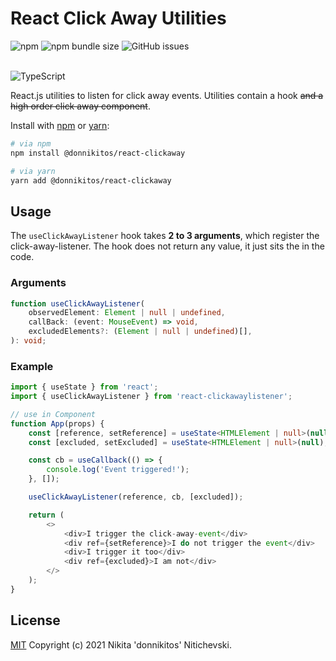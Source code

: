 # React Click Away Utilities

![npm](https://img.shields.io/npm/dt/@donnikitos/react-clickaway?style=for-the-badge)
![npm bundle size](https://img.shields.io/bundlephobia/minzip/@donnikitos/react-clickaway?style=for-the-badge)
![GitHub issues](https://img.shields.io/github/issues/donnikitos/react-clickAway?style=for-the-badge)
</br>
</br>

![TypeScript](https://img.shields.io/badge/typescript-^_4.4.0-blue?style=for-the-badge)

React.js utilities to listen for click away events.
Utilities contain a hook ~~and a high order click away component~~.

Install with [npm](https://www.npmjs.com/) or [yarn](https://yarnpkg.com/):

```bash
# via npm
npm install @donnikitos/react-clickaway

# via yarn
yarn add @donnikitos/react-clickaway
```

## Usage

The `useClickAwayListener` hook takes **2 to 3 arguments**, which register the click-away-listener.
The hook does not return any value, it just sits the in the code.

### Arguments

```typescript
function useClickAwayListener(
	observedElement: Element | null | undefined,
	callBack: (event: MouseEvent) => void,
	excludedElements?: (Element | null | undefined)[],
): void;
```

### Example

```typescript
import { useState } from 'react';
import { useClickAwayListener } from 'react-clickawaylistener';

// use in Component
function App(props) {
	const [reference, setReference] = useState<HTMLElement | null>(null);
	const [excluded, setExcluded] = useState<HTMLElement | null>(null);

	const cb = useCallback(() => {
		console.log('Event triggered!');
	}, []);

	useClickAwayListener(reference, cb, [excluded]);

	return (
		<>
			<div>I trigger the click-away-event</div>
			<div ref={setReference}>I do not trigger the event</div>
			<div>I trigger it too</div>
			<div ref={excluded}>I am not</div>
		</>
	);
}
```

## License

[MIT](LICENSE) Copyright (c) 2021 Nikita 'donnikitos' Nitichevski.
